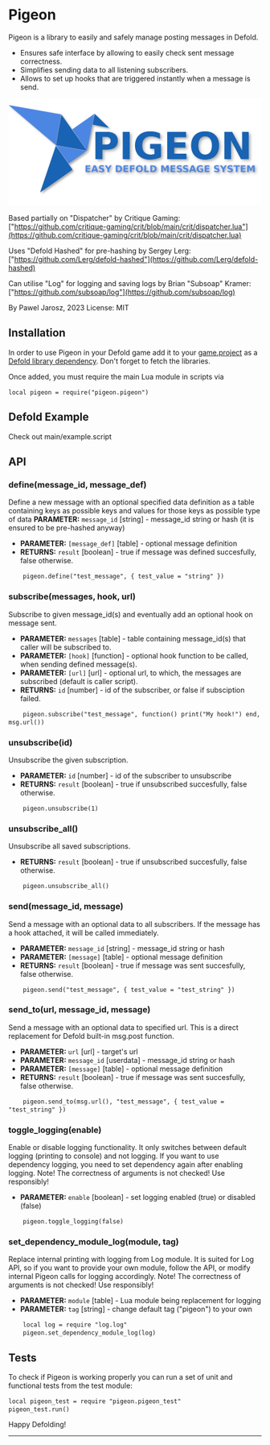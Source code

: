 # Pigeon

Pigeon is a library to easily and safely manage posting messages in Defold.
* Ensures safe interface by allowing to easily check sent message correctness.
* Simplifies sending data to all listening subscribers.
* Allows to set up hooks that are triggered instantly when a message is send.

![Pigeon logo](assets/pigeon_hero.png)

Based partially on "Dispatcher" by Critique Gaming:
["https://github.com/critique-gaming/crit/blob/main/crit/dispatcher.lua"](https://github.com/critique-gaming/crit/blob/main/crit/dispatcher.lua)

Uses "Defold Hashed" for pre-hashing by Sergey Lerg:
["https://github.com/Lerg/defold-hashed"](https://github.com/Lerg/defold-hashed)

Can utilise "Log" for logging and saving logs by Brian "Subsoap" Kramer:
["https://github.com/subsoap/log"](https://github.com/subsoap/log)


By Pawel Jarosz, 2023
License: MIT


## Installation

In order to use Pigeon in your Defold game add it to your [game.project](defold://open?path=/game.project) as a [Defold library dependency](https://defold.com/manuals/libraries/). Don't forget to fetch the libraries.

Once added, you must require the main Lua module in scripts via

```
local pigeon = require("pigeon.pigeon")
```

## Defold Example

Check out main/example.script

## API

### define(message_id, message_def)
Define a new message with an optional specified data definition as a table containing keys as possible keys
and values for those keys as possible type of data
**PARAMETER:**	`message_id`		[string]	- message_id string or hash (it is ensured to be pre-hashed anyway)
* **PARAMETER:**	`[message_def]`     [table]		- optional message definition
* **RETURNS:**      `result`			[boolean]	- true if message was defined succesfully, false otherwise.
```
	pigeon.define("test_message", { test_value = "string" })
```

### subscribe(messages, hook, url)
Subscribe to given message_id(s) and eventually add an optional hook on message sent.
* **PARAMETER:**	`messages`	[table]		- table containing message_id(s) that caller will be subscribed to.
* **PARAMETER:**	`[hook]`	[function]	- optional hook function to be called, when sending defined message(s).
* **PARAMETER:**	`[url]`		[url]		- optional url, to which, the messages are subscribed (default is caller script).
* **RETURNS:**      `id`		[number]	- id of the subscriber, or false if subsciption failed.
```
	pigeon.subscribe("test_message", function() print("My hook!") end, msg.url())
```

### unsubscribe(id)
Unsubscribe the given subscription.
* **PARAMETER:**	`id`		[number]	- id of the subscriber to unsubscribe
* **RETURNS:**	    `result`	[boolean]	- true if unsubscribed succesfully, false otherwise.
```
	pigeon.unsubscribe(1)
```

### unsubscribe_all()
Unsubscribe all saved subscriptions.
* **RETURNS:**	    `result`	[boolean]	- true if unsubscribed succesfully, false otherwise.
```
	pigeon.unsubscribe_all()
```

### send(message_id, message)
Send a message with an optional data to all subscribers.
If the message has a hook attached, it will be called immediately.
* **PARAMETER:**	`message_id`	[string]	- message_id string or hash
* **PARAMETER:**	`[message]`	    [table]		- optional message definition
* **RETURNS:**	    `result`		[boolean]	- true if message was sent succesfully, false otherwise.
```
	pigeon.send("test_message", { test_value = "test_string" })
```

### send_to(url, message_id, message)
Send a message with an optional data to specified url.
This is a direct replacement for Defold built-in msg.post function.
* **PARAMETER:**	`url`			[url]		- target's url
* **PARAMETER:**	`message_id`	[userdata]	- message_id string or hash
* **PARAMETER:**	`[message]` 	[table]		- optional message definition
* **RETURNS:**	    `result`		[boolean]	- true if message was sent succesfully, false otherwise.
```
	pigeon.send_to(msg.url(), "test_message", { test_value = "test_string" })
```

### toggle_logging(enable)
Enable or disable logging functionality.
It only switches between default logging (printing to console) and not logging.
If you want to use dependency logging, you need to set dependency again after enabling logging.
Note! The correctness of arguments is not checked! Use responsibly!
* **PARAMETER:**	`enable`		[boolean]	- set logging enabled (true) or disabled (false)
```
	pigeon.toggle_logging(false)
```

### set_dependency_module_log(module, tag)
Replace internal printing with logging from Log module.
It is suited for Log API, so if you want to provide your own module, follow the API,
or modify internal Pigeon calls for logging accordingly.
Note! The correctness of arguments is not checked! Use responsibly!
* **PARAMETER:**	`module`		[table]	- Lua module being replacement for logging
* **PARAMETER:**	`tag`			[string]	- change default tag ("pigeon") to your own
```
    local log = require "log.log"
	pigeon.set_dependency_module_log(log)
```

## Tests

To check if Pigeon is working properly you can run a set of unit and functional tests from the test module:

```
local pigeon_test = require "pigeon.pigeon_test"
pigeon_test.run()
```

Happy Defolding!

---